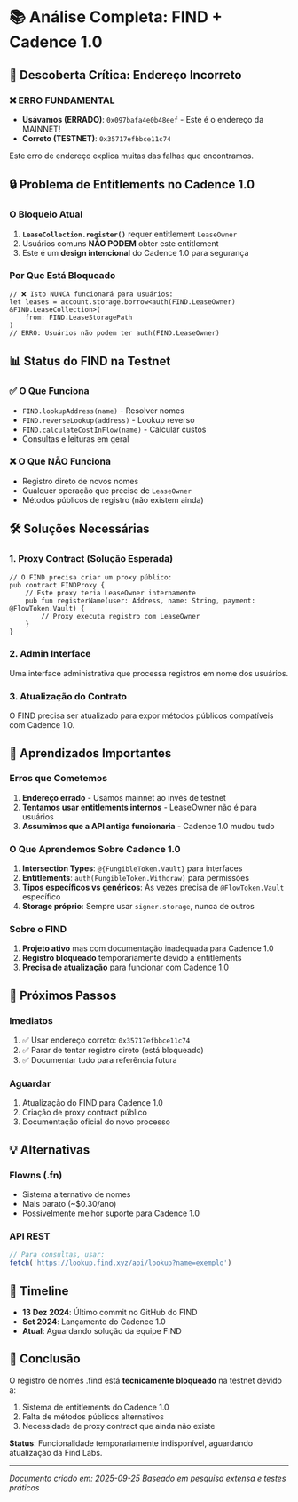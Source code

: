 # 📚 Análise Completa: FIND + Cadence 1.0

## 🎯 Descoberta Crítica: Endereço Incorreto

### ❌ ERRO FUNDAMENTAL
- **Usávamos (ERRADO)**: `0x097bafa4e0b48eef` - Este é o endereço da MAINNET!
- **Correto (TESTNET)**: `0x35717efbbce11c74`

Este erro de endereço explica muitas das falhas que encontramos.

## 🔒 Problema de Entitlements no Cadence 1.0

### O Bloqueio Atual
1. **`LeaseCollection.register()`** requer entitlement `LeaseOwner`
2. Usuários comuns **NÃO PODEM** obter este entitlement
3. Este é um **design intencional** do Cadence 1.0 para segurança

### Por Que Está Bloqueado
```cadence
// ❌ Isto NUNCA funcionará para usuários:
let leases = account.storage.borrow<auth(FIND.LeaseOwner) &FIND.LeaseCollection>(
    from: FIND.LeaseStoragePath
)
// ERRO: Usuários não podem ter auth(FIND.LeaseOwner)
```

## 📊 Status do FIND na Testnet

### ✅ O Que Funciona
- `FIND.lookupAddress(name)` - Resolver nomes
- `FIND.reverseLookup(address)` - Lookup reverso
- `FIND.calculateCostInFlow(name)` - Calcular custos
- Consultas e leituras em geral

### ❌ O Que NÃO Funciona
- Registro direto de novos nomes
- Qualquer operação que precise de `LeaseOwner`
- Métodos públicos de registro (não existem ainda)

## 🛠️ Soluções Necessárias

### 1. Proxy Contract (Solução Esperada)
```cadence
// O FIND precisa criar um proxy público:
pub contract FINDProxy {
    // Este proxy teria LeaseOwner internamente
    pub fun registerName(user: Address, name: String, payment: @FlowToken.Vault) {
        // Proxy executa registro com LeaseOwner
    }
}
```

### 2. Admin Interface
Uma interface administrativa que processa registros em nome dos usuários.

### 3. Atualização do Contrato
O FIND precisa ser atualizado para expor métodos públicos compatíveis com Cadence 1.0.

## 📝 Aprendizados Importantes

### Erros que Cometemos
1. **Endereço errado** - Usamos mainnet ao invés de testnet
2. **Tentamos usar entitlements internos** - LeaseOwner não é para usuários
3. **Assumimos que a API antiga funcionaria** - Cadence 1.0 mudou tudo

### O Que Aprendemos Sobre Cadence 1.0
1. **Intersection Types**: `@{FungibleToken.Vault}` para interfaces
2. **Entitlements**: `auth(FungibleToken.Withdraw)` para permissões
3. **Tipos específicos vs genéricos**: Às vezes precisa de `@FlowToken.Vault` específico
4. **Storage próprio**: Sempre usar `signer.storage`, nunca de outros

### Sobre o FIND
1. **Projeto ativo** mas com documentação inadequada para Cadence 1.0
2. **Registro bloqueado** temporariamente devido a entitlements
3. **Precisa de atualização** para funcionar com Cadence 1.0

## 🚀 Próximos Passos

### Imediatos
1. ✅ Usar endereço correto: `0x35717efbbce11c74`
2. ✅ Parar de tentar registro direto (está bloqueado)
3. ✅ Documentar tudo para referência futura

### Aguardar
1. Atualização do FIND para Cadence 1.0
2. Criação de proxy contract público
3. Documentação oficial do novo processo

## 💡 Alternativas

### Flowns (.fn)
- Sistema alternativo de nomes
- Mais barato (~$0.30/ano)
- Possivelmente melhor suporte para Cadence 1.0

### API REST
```javascript
// Para consultas, usar:
fetch('https://lookup.find.xyz/api/lookup?name=exemplo')
```

## 📅 Timeline

- **13 Dez 2024**: Último commit no GitHub do FIND
- **Set 2024**: Lançamento do Cadence 1.0
- **Atual**: Aguardando solução da equipe FIND

## 🎯 Conclusão

O registro de nomes .find está **tecnicamente bloqueado** na testnet devido a:
1. Sistema de entitlements do Cadence 1.0
2. Falta de métodos públicos alternativos
3. Necessidade de proxy contract que ainda não existe

**Status**: Funcionalidade temporariamente indisponível, aguardando atualização da Find Labs.

---

*Documento criado em: 2025-09-25*
*Baseado em pesquisa extensa e testes práticos*